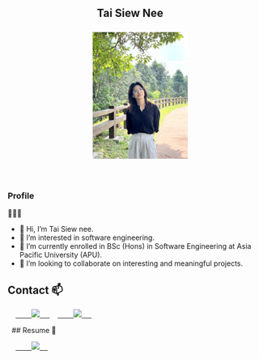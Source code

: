 <h2 align="center">
    <b>Tai Siew Nee</b>
    <br/>
    <br/>
    <img alt="Tai Siew Nee" src="IMG_4287.JPEG" height="250px"/></img>
</h2>
 
<h3>Profile</h3> 🙋🏼‍♂️

- 👋 Hi, I’m Tai Siew nee.
- 👀 I’m interested in software engineering.
- 🌱 I’m currently enrolled in BSc (Hons) in Software Engineering at Asia Pacific University (APU).
- 💞️ I’m looking to collaborate on interesting and meaningful projects.

## Contact 📫
<p>
    <a href="mailto:siewnee017@gmail.com">
        <img src="https://img.shields.io/badge/Gmail-%23D14836.svg?&style=plastic&logo=gmail&logoColor=white">
    </a>
    <a href="https://www.linkedin.com/in//">
        <img src="https://img.shields.io/badge/LinkedIn-%230077B5.svg?&style=plastic&logo=linkedin&logoColor=white">
    </a>   
</p>
 
## Resume 📄
<p>
    <a href="https://road-walrus-77f.notion.site/Tai-Siew-Nee-5c52db62608a49da8c943f286c508d49">
        <img src="https://img.shields.io/badge/Google%20Drive-4285F4?style=plastic&logo=googledrive&logoColor=white">
    </a>
</p>
 
<!---
Ang-dot/Ang-dot is a ✨ special ✨ repository because its `README.md` (this file) appears on your GitHub profile.
You can click the Preview link to take a look at your changes.
--->

